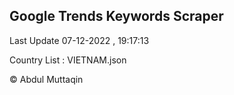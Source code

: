 

## Google Trends Keywords Scraper 
 
Last Update 07-12-2022 , 19:17:13

Country List :
VIETNAM.json



© Abdul Muttaqin 
